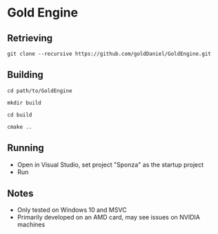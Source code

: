 # Gold Engine

## Retrieving 
`git clone --recursive https://github.com/goldDaniel/GoldEngine.git`

## Building 
`cd path/to/GoldEngine`

`mkdir build`

`cd build`

`cmake ..`

## Running 
- Open in Visual Studio, set project "Sponza" as the startup project
- Run

## Notes
- Only tested on Windows 10 and MSVC
- Primarily developed on an AMD card, may see issues on NVIDIA machines
